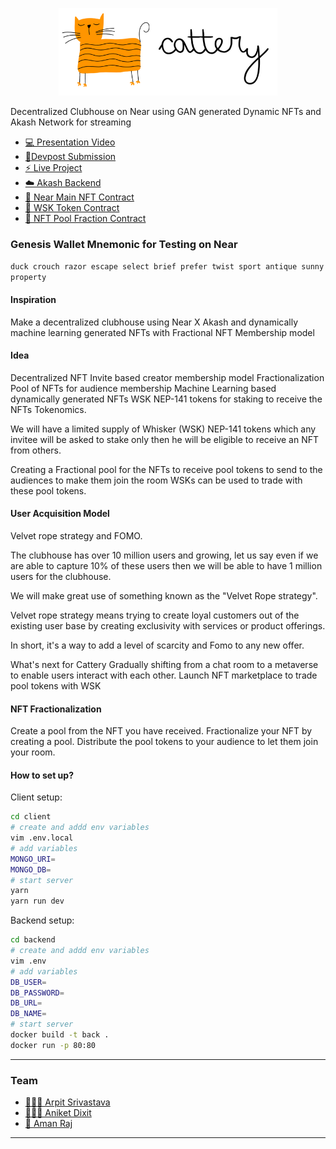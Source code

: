<p align="center"><img src="./client/public/Cattery.png" width="350"></p>

Decentralized Clubhouse on Near using GAN generated Dynamic NFTs and Akash Network for streaming

- [💻 Presentation Video](https://www.youtube.com/watch?v=fnpXPZ0y_Xk)
- [📖Devpost Submission](https://devpost.com/software/cattery)
- [⚡ Live Project](https://near-cattery.amanraj.dev)
- [☁️ Akash Backend](https://near-cattery.amanraj.dev/)
- [📃 Near Main NFT Contract](https://explorer.testnet.near.org/accounts/nftcontract.somenewname.testnet)
- [📃 WSK Token Contract](https://explorer.testnet.near.org/accounts/nfterc20contract.somenewname.testnet)
- [📃 NFT Pool Fraction Contract](https://explorer.testnet.near.org/accounts/nftnewcontract.somenewname.testnet)

### Genesis Wallet Mnemonic for Testing on Near
`duck crouch razor escape select brief prefer twist sport antique sunny property`

#### Inspiration

Make a decentralized clubhouse using Near X Akash and dynamically machine learning generated NFTs with Fractional NFT Membership model

#### Idea

Decentralized NFT Invite based creator membership model Fractionalization Pool of NFTs for audience membership Machine Learning based dynamically generated NFTs WSK NEP-141 tokens for staking to receive the NFTs Tokenomics.

We will have a limited supply of Whisker (WSK) NEP-141 tokens which any invitee will be asked to stake only then he will be eligible to receive an NFT from others.

Creating a Fractional pool for the NFTs to receive pool tokens to send to the audiences to make them join the room WSKs can be used to trade with these pool tokens.

#### User Acquisition Model

Velvet rope strategy and FOMO.

The clubhouse has over 10 million users and growing, let us say even if we are able to capture 10% of these users then we will be able to have 1 million users for the clubhouse.

We will make great use of something known as the "Velvet Rope strategy".

Velvet rope strategy means trying to create loyal customers out of the existing user base by creating exclusivity with services or product offerings.

In short, it's a way to add a level of scarcity and Fomo to any new offer.

What's next for Cattery
Gradually shifting from a chat room to a metaverse to enable users interact with each other.
Launch NFT marketplace to trade pool tokens with WSK

#### NFT Fractionalization

Create a pool from the NFT you have received.
Fractionalize your NFT by creating a pool.
Distribute the pool tokens to your audience to let them join your room.

#### How to set up?

Client setup:

```bash
cd client
# create and addd env variables
vim .env.local
# add variables
MONGO_URI=
MONGO_DB=
# start server
yarn
yarn run dev
```

Backend setup:

```bash
cd backend
# create and addd env variables
vim .env
# add variables
DB_USER=
DB_PASSWORD=
DB_URL=
DB_NAME=
# start server
docker build -t back .
docker run -p 80:80
```

---

### Team

- [ 👨🏻‍🎓 Arpit Srivastava](https://github.com/fuzious)
- [ 👨🏻‍💻 Aniket Dixit ](https://github.com/dixitaniket)
- [ 🌊 Aman Raj](https://amanraj.dev/)

---
